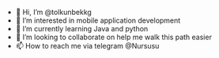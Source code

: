 - 👋 Hi, I’m @tolkunbekkg
- 👀 I’m interested in mobile application development
- 🌱 I’m currently learning Java and python
- 💞️ I’m looking to collaborate on help me walk this path easier
- 📫 How to reach me via telegram @Nursusu

<!---
tolkunbekkg/tolkunbekkg is a ✨ special ✨ repository because its `README.md` (this file) appears on your GitHub profile.
You can click the Preview link to take a look at your changes.
--->
